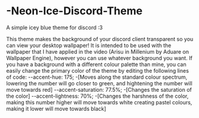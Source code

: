 # -Neon-Ice-Discord-Theme
A simple icey blue theme for discord :3

This theme makes the background of your discord client transparent so you can view your desktop wallpaper! It is intended to be used with the wallpaper that I have applied in the video (Arisu in Millenium by Aduare on Wallpaper Engine), however you can use whatever background you want.
If you have a background with a different colour palette than mine, you can easily change the primary color of the theme by editing the following lines of code:
--accent-hue: 175;                -[Moves along the standard colour spectrum, lowering the number will go closer to green, and hightening the number will move towards red]
--accent-saturation: 77.5%;       -[Changes the saturation of the color]
--accent-lightness: 70%;          -[Changes the harshness of the color, making this number higher will move towards white creating pastel colours, making it lower will move towards black]

